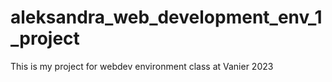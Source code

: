 # aleksandra_web_development_env_1_project
This is my project for webdev environment class at Vanier 2023

